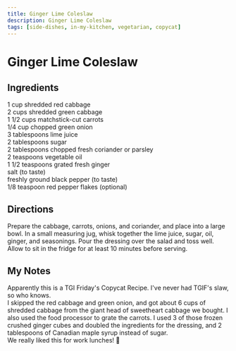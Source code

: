 ```yaml
---
title: Ginger Lime Coleslaw
description: Ginger Lime Coleslaw
tags: [side-dishes, in-my-kitchen, vegetarian, copycat]
---
```


# Ginger Lime Coleslaw

## Ingredients
1 cup shredded red cabbage  
2 cups shredded green cabbage  
1 1/2 cups matchstick-cut carrots  
1/4 cup chopped green onion  
3 tablespoons lime juice  
2 tablespoons sugar  
2 tablespoons chopped fresh coriander or parsley  
2 teaspoons vegetable oil  
1 1/2 teaspoons grated fresh ginger  
salt (to taste)  
freshly ground black pepper (to taste)  
1/8 teaspoon red pepper flakes (optional)  

## Directions
Prepare the cabbage, carrots, onions, and coriander, and place into a large bowl. In a small measuring jug, whisk together the lime juice, sugar, oil, ginger, and seasonings. Pour the dressing over the salad and toss well. Allow to sit in the fridge for at least 10 minutes before serving.

## My Notes
Apparently this is a TGI Friday's Copycat Recipe. I've never had TGIF's slaw, so who knows.  
I skipped the red cabbage and green onion, and got about 6 cups of shredded cabbage from the giant head of sweetheart cabbage we bought. I also used the food processor to grate the carrots. I used 3 of those frozen crushed ginger cubes and doubled the ingredients for the dressing, and 2 tablespoons of Canadian maple syrup instead of sugar.  
We really liked this for work lunches! 🙂